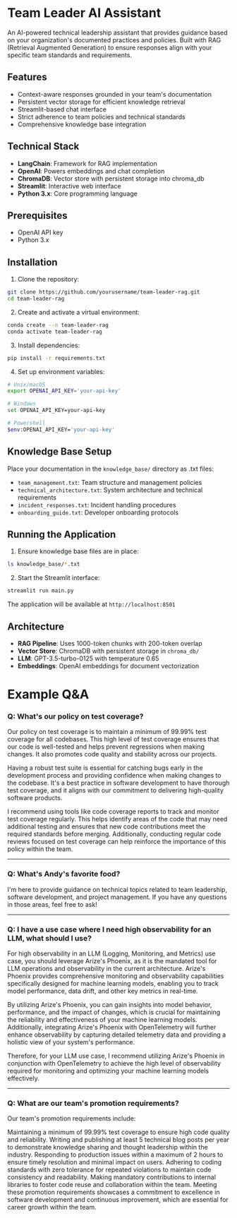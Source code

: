 # Team Leader AI Assistant

An AI-powered technical leadership assistant that provides guidance based on your organization's documented practices and policies. Built with RAG (Retrieval Augmented Generation) to ensure responses align with your specific team standards and requirements.

## Features

- Context-aware responses grounded in your team's documentation
- Persistent vector storage for efficient knowledge retrieval
- Streamlit-based chat interface
- Strict adherence to team policies and technical standards
- Comprehensive knowledge base integration

## Technical Stack

- **LangChain**: Framework for RAG implementation
- **OpenAI**: Powers embeddings and chat completion
- **ChromaDB**: Vector store with persistent storage into chroma_db
- **Streamlit**: Interactive web interface
- **Python 3.x**: Core programming language

## Prerequisites

- OpenAI API key
- Python 3.x

## Installation

1. Clone the repository: 

```bash
git clone https://github.com/yourusername/team-leader-rag.git
cd team-leader-rag
```

2. Create and activate a virtual environment:

```bash
conda create --n team-leader-rag
conda activate team-leader-rag
```

3. Install dependencies: 

```bash
pip install -r requirements.txt
```

4. Set up environment variables: 

```bash
# Unix/macOS
export OPENAI_API_KEY='your-api-key'

# Windows
set OPENAI_API_KEY=your-api-key

# Powershell
$env:OPENAI_API_KEY='your-api-key'
```

## Knowledge Base Setup

Place your documentation in the `knowledge_base/` directory as .txt files:

- `team_management.txt`: Team structure and management policies
- `technical_architecture.txt`: System architecture and technical requirements
- `incident_responses.txt`: Incident handling procedures
- `onboarding_guide.txt`: Developer onboarding protocols

## Running the Application

1. Ensure knowledge base files are in place:

```bash
ls knowledge_base/*.txt
```

2. Start the Streamlit interface:

```bash
streamlit run main.py
```

The application will be available at `http://localhost:8501`

## Architecture

- **RAG Pipeline**: Uses 1000-token chunks with 200-token overlap
- **Vector Store**: ChromaDB with persistent storage in `chroma_db/`
- **LLM**: GPT-3.5-turbo-0125 with temperature 0.65
- **Embeddings**: OpenAI embeddings for document vectorization

# Example Q&A

### Q: What's our policy on test coverage?

Our policy on test coverage is to maintain a minimum of 99.99% test coverage for all codebases. This high level of test coverage ensures that our code is well-tested and helps prevent regressions when making changes. It also promotes code quality and stability across our projects.

Having a robust test suite is essential for catching bugs early in the development process and providing confidence when making changes to the codebase. It's a best practice in software development to have thorough test coverage, and it aligns with our commitment to delivering high-quality software products.

I recommend using tools like code coverage reports to track and monitor test coverage regularly. This helps identify areas of the code that may need additional testing and ensures that new code contributions meet the required standards before merging. Additionally, conducting regular code reviews focused on test coverage can help reinforce the importance of this policy within the team.

---

### Q: What's Andy's favorite food?

I'm here to provide guidance on technical topics related to team leadership, software development, and project management. If you have any questions in those areas, feel free to ask!

---

### Q: I have a use case where I need high observability for an LLM, what should I use?

For high observability in an LLM (Logging, Monitoring, and Metrics) use case, you should leverage Arize's Phoenix, as it is the mandated tool for LLM operations and observability in the current architecture. Arize's Phoenix provides comprehensive monitoring and observability capabilities specifically designed for machine learning models, enabling you to track model performance, data drift, and other key metrics in real-time.

By utilizing Arize's Phoenix, you can gain insights into model behavior, performance, and the impact of changes, which is crucial for maintaining the reliability and effectiveness of your machine learning models. Additionally, integrating Arize's Phoenix with OpenTelemetry will further enhance observability by capturing detailed telemetry data and providing a holistic view of your system's performance.

Therefore, for your LLM use case, I recommend utilizing Arize's Phoenix in conjunction with OpenTelemetry to achieve the high level of observability required for monitoring and optimizing your machine learning models effectively.

---

### Q: What are our team's promotion requirements?

Our team's promotion requirements include:

Maintaining a minimum of 99.99% test coverage to ensure high code quality and reliability.
Writing and publishing at least 5 technical blog posts per year to demonstrate knowledge sharing and thought leadership within the industry.
Responding to production issues within a maximum of 2 hours to ensure timely resolution and minimal impact on users.
Adhering to coding standards with zero tolerance for repeated violations to maintain code consistency and readability.
Making mandatory contributions to internal libraries to foster code reuse and collaboration within the team.
Meeting these promotion requirements showcases a commitment to excellence in software development and continuous improvement, which are essential for career growth within the team.